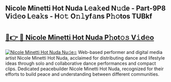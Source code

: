 ## Nicole Minetti Hot Nuda L𝚎a𝚔ed N𝚞𝚍e - Part-9P8 Vi𝚍𝚎o L𝚎a𝚔s - H𝚘𝚝 O𝚗𝚕yf𝚊ns P𝚑𝚘tos TUBkf

# <h2><a href="http://kfdrflp.oniu.top/?m=Nicole+Minetti+Hot+Nuda">🔗👉 🔴 Nicole Minetti Hot Nuda P𝚑ot𝚘𝚜 V𝚒d𝚎o</a></h2>

[![Nicole Minetti Hot Nuda Nu𝚍e𝚜](https://i.imgur.com/0qMVB7G.gif)](http://kfdrflp.oniu.top/?m=Nicole+Minetti+Hot+Nuda)
Web-based performer and digital media artist Nicole Minetti Hot Nuda, acclaimed for distributing dance and lifestyle ideas through solo and collaborative dance performances and compact clips. Dedicated peacebuilder Nicole Minetti Hot Nuda, recognized for their efforts to build peace and understanding between different communities.  

